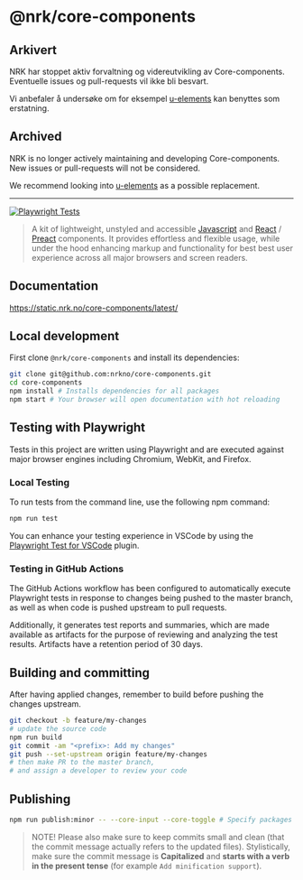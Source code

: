 # @nrk/core-components

## Arkivert

NRK har stoppet aktiv forvaltning og videreutvikling av Core-components. Eventuelle issues og pull-requests vil ikke bli besvart.

Vi anbefaler å undersøke om for eksempel [u-elements](https://u-elements.github.io/u-elements/) kan benyttes som erstatning.

## Archived

NRK is no longer actively maintaining and developing Core-components. New issues or pull-requests will not be considered.

We recommend looking into [u-elements](https://u-elements.github.io/u-elements/) as a possible replacement.

---

[![Playwright Tests](https://github.com/nrkno/core-components/actions/workflows/playwright.yml/badge.svg)](https://github.com/nrkno/core-components/actions/workflows/playwright.yml)

> A kit of lightweight, unstyled and accessible [Javascript](https://stackoverflow.com/questions/20435653/what-is-vanillajs) and [React](https://reactjs.org/) / [Preact](https://github.com/developit/preact-compat) components.
> It provides effortless and flexible usage, while under the hood enhancing markup and functionality for best best user experience across all major browsers and screen readers.

## Documentation

https://static.nrk.no/core-components/latest/

## Local development

First clone `@nrk/core-components` and install its dependencies:

```bash
git clone git@github.com:nrkno/core-components.git
cd core-components
npm install # Installs dependencies for all packages
npm start # Your browser will open documentation with hot reloading
```

## Testing with Playwright

Tests in this project are written using Playwright and are executed against major browser engines including Chromium, WebKit, and Firefox.

### Local Testing

To run tests from the command line, use the following npm command:

```sh
npm run test
```

You can enhance your testing experience in VSCode by using the [Playwright Test for VSCode](https://marketplace.visualstudio.com/items?itemName=ms-playwright.playwright) plugin.

### Testing in GitHub Actions

The GitHub Actions workflow has been configured to automatically execute Playwright tests in response to changes being pushed to the master branch, as well as when code is pushed upstream to pull requests.

Additionally, it generates test reports and summaries, which are made available as artifacts for the purpose of reviewing and analyzing the test results. Artifacts have a retention period of 30 days.

## Building and committing

After having applied changes, remember to build before pushing the changes upstream.

```bash
git checkout -b feature/my-changes
# update the source code
npm run build
git commit -am "<prefix>: Add my changes"
git push --set-upstream origin feature/my-changes
# then make PR to the master branch,
# and assign a developer to review your code
```

## Publishing

```bash
npm run publish:minor -- --core-input --core-toggle # Specify packages to publish
```

> NOTE! Please also make sure to keep commits small and clean (that the commit message actually refers to the updated files).
> Stylistically, make sure the commit message is **Capitalized** and **starts with a verb in the present tense** (for example `Add minification support`).
